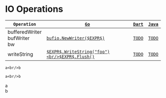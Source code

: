 # IO Operations

|`Operation`|[`Go`](https://go.dev/)|[`Dart`](https://dart.dev/)|[`Java`](https://docs.oracle.com/javase/8/docs/technotes/guides/language/)|
|---|---|---|---|
|bufferedWriter<br/>bufWriter<br/>bw|[`bufio.NewWriter($EXPR$)`](https://pkg.go.dev/bufio#NewWriter)|[`TODO`](TODO)|[`TODO`](TODO)|
|writeString|[`$EXPR$.WriteString("foo")<br/>$EXPR$.Flush()`](TODO)|[`TODO`](TODO)|[`TODO`](TODO)|


```a<br/>b```

`a<br/>b`

a<br/>b